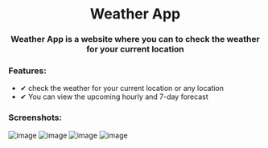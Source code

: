 <div align="center">
<h1>Weather App</h1>


### Weather App is a website where you can to check the weather for your current location

</div>
<h3>Features:</h3>
<ul>
    <li>✔ check the weather for your current location or any location</li>
    <li>✔ You can view the upcoming hourly and 7-day forecast</li>
 </ul>
    

<h3>Screenshots:</h3>

![image](https://i.imgur.com/4tvN09K.png)
![image](https://i.imgur.com/s54rp9T.png)
![image](https://i.imgur.com/GfcKRIl.png)
![image](https://i.imgur.com/SeWy8Gf.png)
